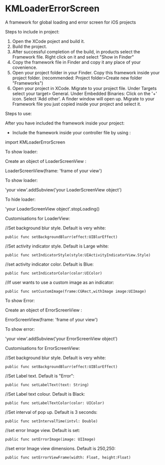 # KMLoaderErrorScreen
A framework for global loading and error screen for iOS projects

Steps to include in project:
1) Open the XCode poject and build it.
2) Build the project.
3) After successful completion of the build, in products select the Framework file. Right click on it and select "Show in Finder"
4) Copy the framework file in Finder and copy it any place of your covenience.
5) Open your project folder in your Finder. Copy this framework inside your project folder. (recommended: Project folder>Create new folder "Frameworks")
6) Open your project in XCode. Migrate to your project file. Under Targets select your target> General. Under Embedded Binaries: Click on the '+' icon. Select 'Add other'. A finder window will open up. Migrate to your Framework file you just copied inside your project and select it.

Steps to use:

After you have included the framework inside your project:

- Include the framework inside your controller file by using : 

import KMLoaderErrorScreen

To show loader:

Create an object of LoaderScreenView :

LoaderScreenView(frame: 'frame of your view')

To show loader:

'your view'.addSubview('your LoaderScreenView object')

To hide loader:

'your LoaderScreenView object'.stopLoading()

Customisations for LoaderView:

//Set background blur style. Default is very white: 

    public func setBackgroundBlurr(effect:UIBlurEffect)
    
//Set activity indicator style. Default is Large white: 

    public func setIndicatorStyle(style:UIActivityIndicatorView.Style)
    
//set activity indicator color. Default is Blue: 

    public func setIndicatorColor(color:UIColor)
 
//If user wants to use a custom image as an indicator: 

    public func setCustomImage(frame:CGRect,withImage image:UIImage)
    
To show Error:

Create an object of ErrorScreenView :

ErrorScreenView(frame: 'frame of your view')

To show error:

'your view'.addSubview('your ErrorScreenView object')

Customisations for ErrorScreenView:

//Set background blur style. Default is very white: 

    public func setBackgroundBlurr(effect:UIBlurEffect)
    
//Set Label text. Default is "Error": 

    public func setLabelText(text: String)
    
//Set Label text colour. Default is Black: 

    public func setLabelTextColor(color: UIColor)

//Set interval of pop up. Default is 3 seconds: 

    public func setIntervalTime(intvl: Double)
    
//set error Image view. Default is set: 

    public func setErrorImage(image: UIImage)
    
//set error Image view dimensions. Default is 250,250: 

    public func setErrorViewFrame(width: Float, height:Float)






